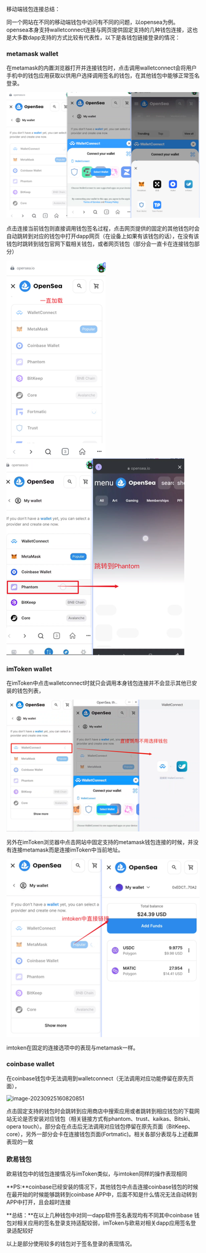 移动端钱包连接总结：

同一个网站在不同的移动端钱包中访问有不同的问题，以opensea为例。opensea本身支持walletconnect连接与网页提供固定支持的几种钱包连接，这也是大多数dapp支持的方式比较有代表性，以下是各钱包链接登录的情况：

### metamask wallet

在metamask的内置浏览器打开并连接钱包时，点击调用walletconnect会将用户手机中的钱包应用获取以供用户选择调用签名的钱包，在其他钱包中能够正常签名登录。

<img src="./img/image-20230925154100593.png" alt="image-20230925154100593" style="zoom:50%;" />



点击连接当前钱包则直接调用钱包签名过程，点击网页提供的固定的其他钱包时会自动跳转到对应的钱包中打开dapp网页（在设备上如果有该钱包的话），在没有该钱包时跳转到钱包官网下载相关钱包，或者网页钱包（部分会一直卡在连接钱包部分）

<img src="./img/image-20230925154327145.png" alt="image-20230925154327145" style="zoom:50%;" />

<img src="./img/image-20230925154548103.png" alt="image-20230925154548103" style="zoom:50%;" />



### imToken wallet

在imToken中点击walletconnect时就只会调用本身钱包连接并不会显示其他已安装的钱包列表，

![image-20230925154917343](./img/image-20230925154917343.png)



另外在imToken浏览器中点击网站中固定支持的metamask钱包连接的时候，并没有连接metamask而是连接imToken中当前地址。

![image-20230925155801945](./img/image-20230925155801945.png)

imtoken在固定的连接选项中的表现与metamask一样。



### coinbase wallet

在coinbase钱包中无法调用到walletconnect（无法调用对应功能停留在原先页面），

![image-20230925160820851](/Users/a123/Desktop/work/othervscode/mdbookDoc/src/img/image-20230925160820851.png)

点击固定支持的钱包时会跳转到应用商店中搜索应用或者跳转到相应钱包的下载网站无论是否安装对应钱包（相关链接方式有phantom、trust、kaikas、Bitski、opera touch）。部分会在点击后无法调用对应钱包停留在原先页面（BitKeep、core），另外一部分会卡在连接钱包页面(Fortmatic)。相关各部分表现与上述截屏表现的一致



### 欧易钱包

欧易钱包中的钱包连接情况与imToken类似，与imtoken同样的操作表现相同



**PS:**coinbase已经安装的情况下，其他钱包中点击连接coinbase钱包的时候在最开始的时候能够跳转到coinbase APP中，后面不知是什么情况无法自动转到APP中打开，且会超时连接



**总结：**在以上几种钱包中对同一dapp软件签名表现均有不同其中coinbase 钱包对相关应用的签名登录支持适配较弱，imToken与欧易对相关dapp应用签名登录适配较好

以上是部分使用较多的钱包对于签名登录的表现情况。